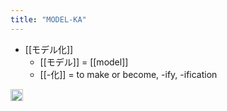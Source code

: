 ```yaml
---
title: "MODEL-KA"
---
```


- [[モデル化]]
    - [[モデル]] = [[model]]
    - [[-化]] = to make or become, -ify, -ification

<img src='https://scrapbox.io/api/pages/nishio-en/en/icon' alt='en.icon' height="19.5"/>